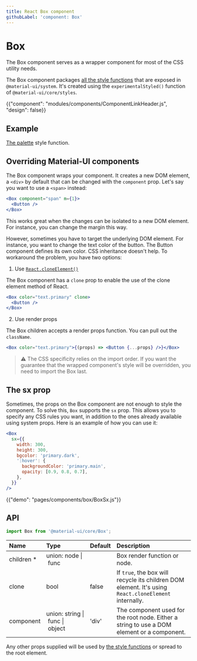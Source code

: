 ```yaml
---
title: React Box component
githubLabel: 'component: Box'
---
```


# Box

<p class="description">The Box component serves as a wrapper component for most of the CSS utility needs.</p>

The Box component packages [all the style functions](/system/basics/#all-inclusive) that are exposed in `@material-ui/system`.
It's created using the `experimentalStyled()` function of `@material-ui/core/styles`.

{{"component": "modules/components/ComponentLinkHeader.js", "design": false}}

## Example

[The palette](/system/palette/) style function.

## Overriding Material-UI components

The Box component wraps your component.
It creates a new DOM element, a `<div>` by default that can be changed with the `component` prop.
Let's say you want to use a `<span>` instead:

```jsx
<Box component="span" m={1}>
  <Button />
</Box>
```

This works great when the changes can be isolated to a new DOM element.
For instance, you can change the margin this way.

However, sometimes you have to target the underlying DOM element.
For instance, you want to change the text color of the button.
The Button component defines its own color. CSS inheritance doesn't help.
To workaround the problem, you have two options:

1. Use [`React.cloneElement()`](https://reactjs.org/docs/react-api.html#cloneelement)

The Box component has a `clone` prop to enable the use of the clone element method of React.

```jsx
<Box color="text.primary" clone>
  <Button />
</Box>
```

2. Use render props

The Box children accepts a render props function. You can pull out the `className`.

```jsx
<Box color="text.primary">{(props) => <Button {...props} />}</Box>
```

> ⚠️ The CSS specificity relies on the import order.
> If you want the guarantee that the wrapped component's style will be overridden, you need to import the Box last.

## The sx prop

Sometimes, the props on the Box component are not enough to style the component. To solve this, `Box` supports the `sx` prop. This allows you to specify any CSS rules you want, in addition to the ones already available using system props. Here is an example of how you can use it:

```jsx
<Box
  sx={{
    width: 300,
    height: 300,
    bgcolor: 'primary.dark',
    ':hover': {
      backgroundColor: 'primary.main',
      opacity: [0.9, 0.8, 0.7],
    },
  }}
/>
```

{{"demo": "pages/components/box/BoxSx.js"}}

## API

```jsx
import Box from '@material-ui/core/Box';
```

| Name                                                     | Type                                                                                                        | Default                                 | Description                                                                                           |
| :------------------------------------------------------- | :---------------------------------------------------------------------------------------------------------- | :-------------------------------------- | :---------------------------------------------------------------------------------------------------- |
| <span class="prop-name required">children&nbsp;\*</span> | <span class="prop-type">union:&nbsp;node&nbsp;&#124;<br>&nbsp;func<br></span>                               |                                         | Box render function or node.                                                                          |
| <span class="prop-name">clone</span>                     | <span class="prop-type">bool</span>                                                                         | <span class="prop-default">false</span> | If `true`, the box will recycle its children DOM element. It's using `React.cloneElement` internally. |
| <span class="prop-name">component</span>                 | <span class="prop-type">union:&nbsp;string&nbsp;&#124;<br>&nbsp;func&nbsp;&#124;<br>&nbsp;object<br></span> | <span class="prop-default">'div'</span> | The component used for the root node. Either a string to use a DOM element or a component.            |

Any other props supplied will be used by [the style functions](/system/basics/#all-inclusive) or spread to the root element.
